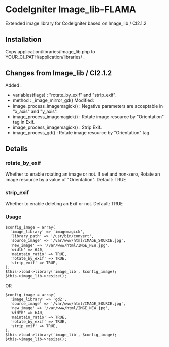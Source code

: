 CodeIgniter Image_lib-FLAMA
=============

Extended image library for CodeIgniter based on Image_lib / CI2.1.2

Installation
-------

Copy application/libraries/Image_lib.php to YOUR_CI_PATH/application/libraries/ .


Changes from Image_lib / CI2.1.2
------------
Added : 
* variables(flags) : "rotate_by_exif" and "strip_exif".
* method : _image_mirror_gd()
Modified:
* image_process_imagemagick() : Negative parameters are acceptable in "x_axis" and "y_axis".
* image_process_imagemagick() : Rotate image resource by "Orientation" tag in Exif.
* image_process_imagemagick() : Strip Exif.
* image_process_gd() : Rotate image resource by "Orientation" tag.


Details
------------

### rotate_by_exif

Whether to enable rotating an image or not.
If set and non-zero, Rotate an image resource by a value of "Orientation".
Default: TRUE

### strip_exif

Whether to enable deleting an Exif or not.
Default: TRUE

### Usage

    $config_image = array(
      'image_library' => 'imagemagick',
      'library_path' => '/usr/bin/convert',
      'source_image' => '/var/www/html/IMAGE_SOURCE.jpg',
      'new_image' => '/var/www/html/IMGE_NEW.jpg',
      'width' => 640,
      'maintain_ratio' => TRUE,
      'rotate_by_exif' => TRUE,
      'strip_exif' => TRUE,
    );
    $this->load->library('image_lib', $config_image);
    $this->image_lib->resize();

OR

    $config_image = array(
      'image_library' => 'gd2',
      'source_image' => '/var/www/html/IMAGE_SOURCE.jpg',
      'new_image' => '/var/www/html/IMGE_NEW.jpg',
      'width' => 640,
      'maintain_ratio' => TRUE,
      'rotate_by_exif' => TRUE,
      'strip_exif' => TRUE,
    );
    $this->load->library('image_lib', $config_image);
    $this->image_lib->resize();
